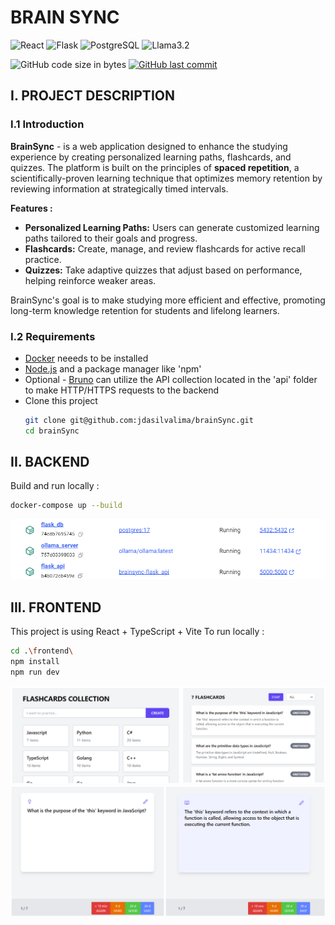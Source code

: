 # BRAIN SYNC

![React](https://img.shields.io/badge/React-20232A?style=for-the-badge&logo=react&logoColor=61DAFB)
![Flask](https://img.shields.io/badge/Flask-000000?style=for-the-badge&logo=flask&logoColor=white)
![PostgreSQL](https://img.shields.io/badge/PostgreSQL-316192?style=for-the-badge&logo=postgresql&logoColor=white)
![Llama3.2](https://img.shields.io/badge/Llama3.2-000000?style=for-the-badge&logo=ollama&logoColor=white)

![GitHub code size in bytes](https://img.shields.io/github/languages/code-size/jdasilvalima/brainSync?style=for-the-badge)
[![GitHub last commit](https://img.shields.io/github/last-commit/jdasilvalima/brainSync?style=for-the-badge)](https://github.com/jdasilvalima/brainSync/commits)

## I. PROJECT DESCRIPTION
### I.1 Introduction
**BrainSync** - is a web application designed to enhance the studying experience by creating personalized learning paths, flashcards, and quizzes. The platform is built on the principles of **spaced repetition**, a scientifically-proven learning technique that optimizes memory retention by reviewing information at strategically timed intervals.

**Features :**

- **Personalized Learning Paths:** Users can generate customized learning paths tailored to their goals and progress.
- **Flashcards:** Create, manage, and review flashcards for active recall practice.
- **Quizzes:** Take adaptive quizzes that adjust based on performance, helping reinforce weaker areas.

BrainSync's goal is to make studying more efficient and effective, promoting long-term knowledge retention for students and lifelong learners.


### I.2 Requirements
- [Docker](https://www.docker.com/) neeeds to be installed
- [Node.js](https://nodejs.org/en) and a package manager like 'npm'
- Optional - [Bruno](https://www.usebruno.com/) can utilize the API collection located in the 'api' folder to make HTTP/HTTPS requests to the backend
- Clone this project
  ```sh
  git clone git@github.com:jdasilvalima/brainSync.git
  cd brainSync
  ```

## II. BACKEND

Build and run locally :
```sh
docker-compose up --build
```

![Backend Docker Containers](./readme-doc/backend-containers.png)

## III. FRONTEND
This project is using React + TypeScript + Vite
To run locally :
```sh
cd .\frontend\
npm install
npm run dev
```

![Frontend topic / flashcards presentation](./readme-doc/frontend-flashcards-topic.png)
![Flashcards presentation](./readme-doc/frontend-flashcards.png)